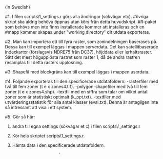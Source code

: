 (in Swedish)

#1.	I filen scripts\\1_settings.r görs alla ändringar (sökvägar etc). 
#övriga skript ska aldrig behöva öppnas utan körs från detta huvudskript. 
#R-paket som  behövs men inte finns installerade kommer att installeras och en 
#mapp kommer skapas under "working directory" dit utdata exporteras.

#2.	Man kan importera ett till fyra raster, som zonindelningen baserases på. 
    Dessa kan till exempel läggas i mappen serverdata. Det kan satellitbaserade 
    indexkartor (förslagsvis  NDRE75 från DC37), höjddata eller lerhaltsraster. 
    Sätt det mest högupplösta rastret som raster 1, då de andra rastren 
    resamplas till detta rasters upplösning.

#3.	Shapefil med blockgräns kan till exempel läggas i mappen userdata. 

#4. Följande exporteras till den specificerade utdatafoldern: 
    -rasterfiler med två till fem zoner (t e x zones4.tif).
    -polygon-shapefiler med två till fem zoner (t e x zones4.shp).
    -textfil med en siffra som talar om vilket antal zoner som är 
    statistiskt optimalt (k_opt.txt).
    -textfiler med utvärderingsstatistik för alla antal klasser (eval.txt). 
    Denna är antagligen inte så intressant att visa i ett system.

#5. Gör så här:
1. ändra till egna settings (sökvägar et c) i filen scripts\\1_settings.r 
2. Kör hela skriptet scripts\\1_settings.r.
3. Hämta data i den specificerade utdatafoldern.
                            
                            '
